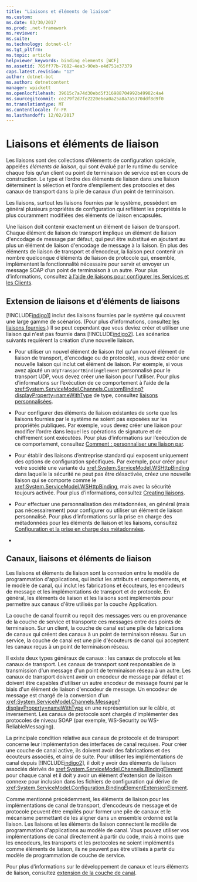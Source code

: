 ```yaml
---
title: "Liaisons et éléments de liaison"
ms.custom: 
ms.date: 03/30/2017
ms.prod: .net-framework
ms.reviewer: 
ms.suite: 
ms.technology: dotnet-clr
ms.tgt_pltfrm: 
ms.topic: article
helpviewer_keywords: binding elements [WCF]
ms.assetid: 765ff77b-7682-4ea3-90eb-e4d751e37379
caps.latest.revision: "12"
author: dotnet-bot
ms.author: dotnetcontent
manager: wpickett
ms.openlocfilehash: 39615c7a74d30ebd5f316988704992b49982c4a4
ms.sourcegitcommit: ce279f2d7fe2220e6ea0a25a8a7a5370ddf8d9f0
ms.translationtype: MT
ms.contentlocale: fr-FR
ms.lasthandoff: 12/02/2017
---
```

# <a name="bindings-and-binding-elements"></a>Liaisons et éléments de liaison
Les liaisons sont des collections d’éléments de configuration spéciale, appelées *éléments de liaison*, qui sont évalué par le runtime du service chaque fois qu’un client ou point de terminaison de service est en cours de construction. Le type et l’ordre des éléments de liaison dans une liaison déterminent la sélection et l’ordre d’empilement des protocoles et des canaux de transport dans la pile de canaux d’un point de terminaison.  
  
 Les liaisons, surtout les liaisons fournies par le système, possèdent en général plusieurs propriétés de configuration qui reflètent les propriétés le plus couramment modifiées des éléments de liaison encapsulés.  
  
 Une liaison doit contenir exactement un élément de liaison de transport. Chaque élément de liaison de transport implique un élément de liaison d'encodage de message par défaut, qui peut être substitué en ajoutant au plus un élément de liaison d'encodage de message à la liaison. En plus des éléments de liaison de transport et d’encodeur, la liaison peut contenir un nombre quelconque d’éléments de liaison de protocole qui, ensemble, implémentent la fonctionnalité nécessaire pour servir et envoyer un message SOAP d’un point de terminaison à un autre. Pour plus d’informations, consultez [à l’aide de liaisons pour configurer les Services et les Clients](../../../../docs/framework/wcf/using-bindings-to-configure-services-and-clients.md).  
  
## <a name="extending-bindings-and-binding-elements"></a>Extension de liaisons et d’éléments de liaisons  
 [!INCLUDE[indigo1](../../../../includes/indigo1-md.md)] inclut des liaisons fournies par le système qui couvrent une large gamme de scénarios. (Pour plus d’informations, consultez [les liaisons fournies](../../../../docs/framework/wcf/system-provided-bindings.md).) Il se peut cependant que vous deviez créer et utiliser une liaison qui n'est pas fournie dans [!INCLUDE[indigo2](../../../../includes/indigo2-md.md)]. Les scénarios suivants requièrent la création d’une nouvelle liaison.  
  
-   Pour utiliser un nouvel élément de liaison (tel qu'un nouvel élément de liaison de transport, d'encodage ou de protocole), vous devez créer une nouvelle liaison qui inclut cet élément de liaison. Par exemple, si vous avez ajouté un `UdpTransportBindingElement` personnalisé pour le transport UDP, vous devez créer une liaison pour l'utiliser. Pour plus d’informations sur l’exécution de ce comportement à l’aide de la <xref:System.ServiceModel.Channels.CustomBinding?displayProperty=nameWithType> de type, consultez [liaisons personnalisées](../../../../docs/framework/wcf/extending/custom-bindings.md).  
  
-   Pour configurer des éléments de liaison existantes de sorte que les liaisons fournies par le système ne soient pas exposées sur les propriétés publiques. Par exemple, vous devez créer une liaison pour modifier l’ordre dans lequel les opérations de signature et de chiffrement sont exécutées. Pour plus d’informations sur l’exécution de ce comportement, consultez [Comment : personnaliser une liaison par](../../../../docs/framework/wcf/extending/how-to-customize-a-system-provided-binding.md).  
  
-   Pour établir des liaisons d’entreprise standard qui exposent uniquement des options de configuration spécifiques. Par exemple, pour créer pour votre société une variante du <xref:System.ServiceModel.WSHttpBinding> dans laquelle la sécurité ne peut pas être désactivée, créez une nouvelle liaison qui se comporte comme le <xref:System.ServiceModel.WSHttpBinding>, mais avec la sécurité toujours activée. Pour plus d’informations, consultez [Creating liaisons](../../../../docs/framework/wcf/extending/creating-user-defined-bindings.md).  
  
-   Pour effectuer une personnalisation des métadonnées, en général (mais pas nécessairement) pour configurer ou utiliser un élément de liaison personnalisé. Pour plus d’informations sur la prise en charge des métadonnées pour les éléments de liaison et les liaisons, consultez [Configuration et la prise en charge des métadonnées](../../../../docs/framework/wcf/extending/configuration-and-metadata-support.md).  
  
-  
  
## <a name="channels-bindings-and-binding-elements"></a>Canaux, liaisons et éléments de liaison  
 Les liaisons et éléments de liaison sont la connexion entre le modèle de programmation d'applications, qui inclut les attributs et comportements, et le modèle de canal, qui inclut les fabrications et écouteurs, les encodeurs de message et les implémentations de transport et de protocole. En général, les éléments de liaison et les liaisons sont implémentés pour permettre aux canaux d'être utilisés par la couche Application.  
  
 La couche de canal fournit ou reçoit des messages vers ou en provenance de la couche de service et transporte ces messages entre des points de terminaison. Sur un client, la couche de canal est une pile de fabrications de canaux qui créent des canaux à un point de terminaison réseau. Sur un service, la couche de canal est une pile d'écouteurs de canal qui acceptent les canaux reçus à un point de terminaison réseau.  
  
 Il existe deux types généraux de canaux : les canaux de protocole et les canaux de transport. Les canaux de transport sont responsables de la transmission d'un message d'un point de terminaison réseau à un autre. Les canaux de transport doivent avoir un encodeur de message par défaut et doivent être capables d'utiliser un autre encodeur de message fourni par le biais d'un élément de liaison d'encodeur de message. Un encodeur de message est chargé de la conversion d'un <xref:System.ServiceModel.Channels.Message?displayProperty=nameWithType> en une représentation sur le câble, et inversement. Les canaux de protocole sont chargés d'implémenter des protocoles de niveau SOAP (par exemple, WS-Security ou WS-ReliableMessaging).  
  
 La principale condition relative aux canaux de protocole et de transport concerne leur implémentation des interfaces de canal requises. Pour créer une couche de canal active, ils doivent avoir des fabrications et des écouteurs associés, et ainsi de suite. Pour utiliser les implémentations de canal depuis [!INCLUDE[indigo2](../../../../includes/indigo2-md.md)], il doit y avoir des éléments de liaison associés dérivés de <xref:System.ServiceModel.Channels.BindingElement> pour chaque canal et il doit y avoir un élément d'extension de liaison connexe pour inclusion dans les fichiers de configuration qui dérive de <xref:System.ServiceModel.Configuration.BindingElementExtensionElement>.  
  
 Comme mentionné précédemment, les éléments de liaison pour les implémentations de canal de transport, d'encodeurs de message et de protocole peuvent être empilés pour former une pile de canaux et le mécanisme permettant de les aligner dans un ensemble ordonné est la liaison. Les liaisons et les éléments de liaison connectent le modèle de programmation d'applications au modèle de canal. Vous pouvez utiliser vos implémentations de canal directement à partir du code, mais à moins que les encodeurs, les transports et les protocoles ne soient implémentés comme éléments de liaison, ils ne peuvent pas être utilisés à partir du modèle de programmation de couche de service.  
  
 Pour plus d’informations sur le développement de canaux et leurs éléments de liaison, consultez [extension de la couche de canal](../../../../docs/framework/wcf/extending/extending-the-channel-layer.md).
